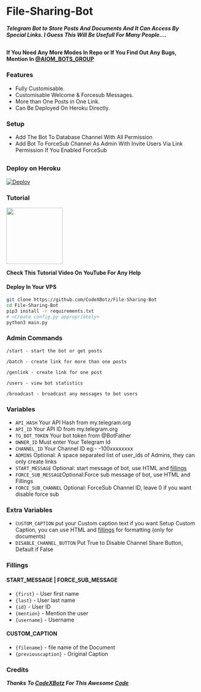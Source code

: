 # File-Sharing-Bot


***Telegram Bot to Store Posts And Documents And It Can Access By Special Links.
I Guess This Will Be Usefull For Many People....***

##

****If You Need Any More Modes In Repo or If You Find Out Any Bugs, Mention In [@AIOM_BOTS_GROUP](https://t.me/AIOM_BOTS_GROUP)****

### Features
- Fully Customisable.
- Customisable Welcome & Forcesub Messages.
- More than One Posts in One Link.
- Can Be Deployed On Heroku Directly.

### Setup

- Add The Bot To Database Channel With All Permission
- Add Bot To ForceSub Channel As Admin With Invite Users Via Link Permission If You Enabled ForceSub 

##

### Deploy on Heroku

[![Deploy](https://www.herokucdn.com/deploy/button.svg)](https://heroku.com/deploy?template=https://github.com/ajvadntr/AIOM-FILE-SHARING-BOT)</br>

### Tutorial

<a href="https://youtu.be/LCrkRTMkmzE">
  <img src="https://img.shields.io/badge/How%20to-Deploy-red?logo=youtube" width="147">
</a><br>

**Check This Tutorial Video On YouTube For Any Help**
#### Deploy In Your VPS
````bash
git clone https://github.com/CodeXBotz/File-Sharing-Bot
cd File-Sharing-Bot
pip3 install -r requirements.txt
# <Create config.py appropriately>
python3 main.py
````

### Admin Commands

```
/start - start the bot or get posts

/batch - create link for more than one posts

/genlink - create link for one post

/users - view bot statistics

/broadcast - broadcast any messages to bot users
```

### Variables

* `API_HASH` Your API Hash from my.telegram.org
* `API_ID` Your API ID from my.telegram.org
* `TG_BOT_TOKEN` Your bot token from @BotFather
* `OWNER_ID` Must enter Your Telegram Id
* `CHANNEL_ID` Your Channel ID eg:- -100xxxxxxxx
* `ADMINS` Optional: A space separated list of user_ids of Admins, they can only create links
* `START_MESSAGE` Optional: start message of bot, use HTML and <a href='https://github.com/codexbotz/File-Sharing-Bot/blob/main/README.md#start_message'>fillings</a>
* `FORCE_SUB_MESSAGE`Optional:Force sub message of bot, use HTML and Fillings
* `FORCE_SUB_CHANNEL` Optional: ForceSub Channel ID, leave 0 if you want disable force sub

### Extra Variables

* `CUSTOM_CAPTION` put your Custom caption text if you want Setup Custom Caption, you can use HTML and <a href='https://github.com/CodeXBotz/File-Sharing-Bot/blob/main/README.md#custom_caption'>fillings</a> for formatting (only for documents)
* `DISABLE_CHANNEL_BUTTON` Put True to Disable Channel Share Button, Default if False

### Fillings
#### START_MESSAGE | FORCE_SUB_MESSAGE

* `{first}` - User first name
* `{last}` - User last name
* `{id}` - User ID
* `{mention}` - Mention the user
* `{username}` - Username

#### CUSTOM_CAPTION

* `{filename}` - file name of the Document
* `{previouscaption}` - Original Caption

### Credits

*****Thanks To [CodeXBotz](https://github.com/CodeXBotz) For This Awesome [Code](https://github.com/CodeXBotz/File-Sharing-Bot)*****
